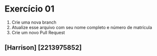 # Exercício 01

1. Crie uma nova branch
2. Atualize esse arquivo com seu nome completo e número de matrícula
2. Crie um novo Pull Request

## [Harrison] [2213975852]
